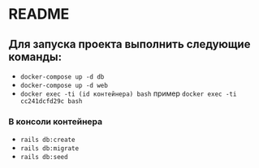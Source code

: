 # README

## Для запуска проекта выполнить следующие команды:
* `docker-compose up -d db`
* `docker-compose up -d web`
* `docker exec -ti (id контейнера) bash` пример `docker exec -ti cc241dcfd29c bash`
### В консоли контейнера
* `rails db:create`
* `rails db:migrate`
* `rails db:seed`
